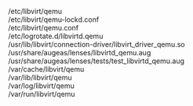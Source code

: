 /etc/libvirt/qemu  
/etc/libvirt/qemu-lockd.conf  
/etc/libvirt/qemu.conf  
/etc/logrotate.d/libvirtd.qemu  
/usr/lib/libvirt/connection-driver/libvirt\_driver\_qemu.so  
/usr/share/augeas/lenses/libvirtd\_qemu.aug  
/usr/share/augeas/lenses/tests/test\_libvirtd\_qemu.aug  
/var/cache/libvirt/qemu  
/var/lib/libvirt/qemu  
/var/log/libvirt/qemu  
/var/run/libvirt/qemu  
